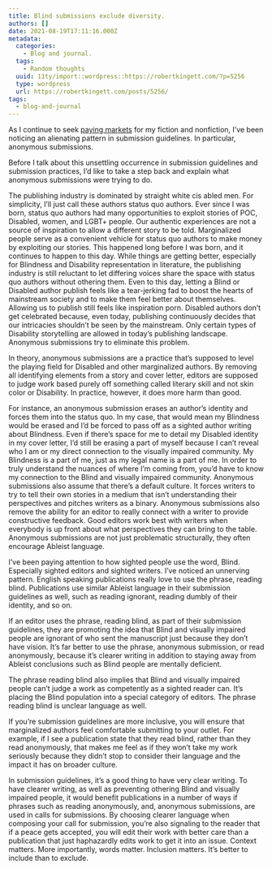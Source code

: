 ```yaml
---
title: Blind submissions exclude diversity.
authors: []
date: 2021-08-19T17:11:16.000Z
metadata:
  categories:
    - Blog and journal.
  tags:
    - Random thoughts
  uuid: 11ty/import::wordpress::https://robertkingett.com/?p=5256
  type: wordpress
  url: https://robertkingett.com/posts/5256/
tags:
  - blog-and-journal
---
```

As I continue to seek [paying markets](https://robertkingett.com/paying-markets/) for my fiction and nonfiction, I’ve been noticing an alienating pattern in submission guidelines. In particular, anonymous submissions.

Before I talk about this unsettling occurrence in submission guidelines and submission practices, I’d like to take a step back and explain what anonymous submissions were trying to do.

The publishing industry is dominated by straight white cis abled men. For simplicity, I’ll just call these authors status quo authors. Ever since I was born, status quo authors had many opportunities to exploit stories of POC, Disabled, women, and LGBT+ people. Our authentic experiences are not a source of inspiration to allow a different story to be told. Marginalized people serve as a convenient vehicle for status quo authors to make money by exploiting our stories. This happened long before I was born, and it continues to happen to this day. While things are getting better, especially for Blindness and Disability representation in literature, the publishing industry is still reluctant to let differing voices share the space with status quo authors without othering them. Even to this day, letting a Blind or Disabled author publish feels like a tear-jerking fad to boost the hearts of mainstream society and to make them feel better about themselves. Allowing us to publish still feels like inspiration porn. Disabled authors don’t get celebrated because, even today, publishing continuously decides that our intricacies shouldn’t be seen by the mainstream. Only certain types of Disability storytelling are allowed in today’s publishing landscape. Anonymous submissions try to eliminate this problem.

In theory, anonymous submissions are a practice that’s supposed to level the playing field for Disabled and other marginalized authors. By removing all identifying elements from a story and cover letter, editors are supposed to judge work based purely off something called literary skill and not skin color or Disability. In practice, however, it does more harm than good.

For instance, an anonymous submission erases an author’s identity and forces them into the status quo. In my case, that would mean my Blindness would be erased and I’d be forced to pass off as a sighted author writing about Blindness. Even if there’s space for me to detail my Disabled identity in my cover letter, I’d still be erasing a part of myself because I can’t reveal who I am or my direct connection to the visually impaired community. My Blindness is a part of me, just as my legal name is a part of me. In order to truly understand the nuances of where I’m coming from, you’d have to know my connection to the Blind and visually impaired community. Anonymous submissions also assume that there’s a default culture. It forces writers to try to tell their own stories in a medium that isn’t understanding their perspectives and pitches writers as a binary. Anonymous submissions also remove the ability for an editor to really connect with a writer to provide constructive feedback. Good editors work best with writers when everybody is up front about what perspectives they can bring to the table. Anonymous submissions are not just problematic structurally, they often encourage Ableist language.

I’ve been paying attention to how sighted people use the word, Blind. Especially sighted editors and sighted writers. I’ve noticed an unnerving pattern. English speaking publications really love to use the phrase, reading blind. Publications use similar Ableist language in their submission guidelines as well, such as reading ignorant, reading dumbly of their identity, and so on.

If an editor uses the phrase, reading blind, as part of their submission guidelines, they are promoting the idea that Blind and visually impaired people are ignorant of who sent the manuscript just because they don’t have vision. It’s far better to use the phrase, anonymous submission, or read anonymously, because it’s clearer writing in addition to staying away from Ableist conclusions such as Blind people are mentally deficient.

The phrase reading blind also implies that Blind and visually impaired people can’t judge a work as competently as a sighted reader can. It’s placing the Blind population into a special category of editors. The phrase reading blind is unclear language as well.

If you’re submission guidelines are more inclusive, you will ensure that marginalized authors feel comfortable submitting to your outlet. For example, if I see a publication state that they read blind, rather than they read anonymously, that makes me feel as if they won’t take my work seriously because they didn’t stop to consider their language and the impact it has on broader culture.

In submission guidelines, it’s a good thing to have very clear writing. To have clearer writing, as well as preventing othering Blind and visually impaired people, it would benefit publications in a number of ways if phrases such as reading anonymously, and, anonymous submissions, are used in calls for submissions. By choosing clearer language when composing your call for submission, you’re also signaling to the reader that if a peace gets accepted, you will edit their work with better care than a publication that just haphazardly edits work to get it into an issue. Context matters. More importantly, words matter. Inclusion matters. It’s better to include than to exclude.